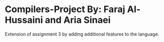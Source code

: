 # Compilers-Project By: Faraj Al-Hussaini and Aria Sinaei
Extension of assignment 3 by adding additional features to the language.
